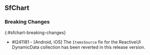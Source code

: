 ## SfChart

### Breaking Changes
{:#sfchart-breaking-changes}

* \#I241181 - [Android, iOS] The `ItemsSource` fix for the ReactiveUI DynamicData collection has been reverted in this release version.